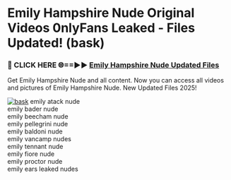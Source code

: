 # Emily Hampshire Nude Original Videos 0nlyFans Leaked - Files Updated! (bask)

<h3>🔴 CLICK HERE 🌐==►► <a href="https://tinyurl.com/yc6ubb5a" rel="nofollow">Emily Hampshire Nude Updated Files</a></h3>

Get Emily Hampshire Nude and all content. Now you can access all videos and pictures of Emily Hampshire Nude. New Updated Files 2025!

[![bask](https://i.imgur.com/7eu0CRL.gif)](https://tinyurl.com/yc6ubb5a)
emily atack nude<br>
emily bader nude<br>
emily beecham nude<br>
emily pellegrini nude<br>
emily baldoni nude<br>
emily vancamp nudes<br>
emily tennant nude<br>
emily fiore nude<br>
emily proctor nude<br>
emily ears leaked nudes